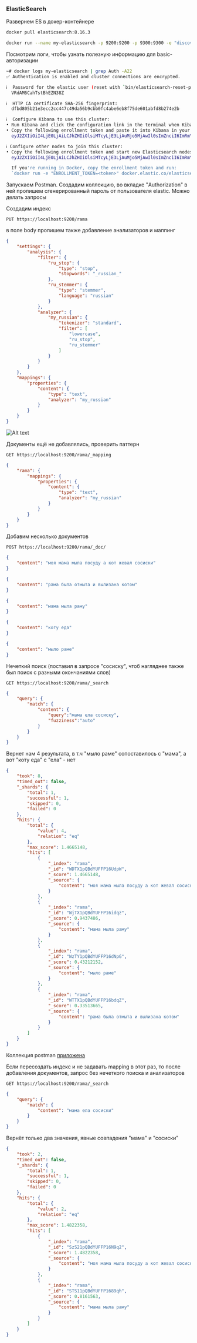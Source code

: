 ### ElasticSearch

Развернем ES в докер-контейнере
```sh
docker pull elasticsearch:8.16.3

docker run --name my-elasticsearch -p 9200:9200 -p 9300:9300 -e "discovery.type=single-node" -it -m 4GB elasticsearch:8.16.3
```
Посмотрим логи, чтобы узнать полезную информацию для basic-авторизации
```sh
~# docker logs my-elasticsearch | grep Auth -A22
✅ Authentication is enabled and cluster connections are encrypted.

ℹ️  Password for the elastic user (reset with `bin/elasticsearch-reset-password -u elastic`):
  VRdAM6CahTstBhEZN38Z

ℹ️  HTTP CA certificate SHA-256 fingerprint:
  dfbd805b21e3ecc2cc447c49da56b9cbb0fc4abe6eb8f75de601abfd8b274e2b

ℹ️  Configure Kibana to use this cluster:
• Run Kibana and click the configuration link in the terminal when Kibana starts.
• Copy the following enrollment token and paste it into Kibana in your browser (valid for the next 30 minutes):
  eyJ2ZXIiOiI4LjE0LjAiLCJhZHIiOlsiMTcyLjE3LjAuMjo5MjAwIl0sImZnciI6ImRmYmQ4MDViMjFlM2VjYzJjYzQ0N2M0OWRhNTZiOWNiYjBmYzRhYmU2ZWI4Zjc1ZGU2MDFhYmZkOGIyNzRlMmIiLCJrZXkiOiJPelJZMVpRQmRZVUZGUDE2ZWRvRjpJXzJwUlVWT1NFLUg3SG80QXNDOU5BIn0=

ℹ️ Configure other nodes to join this cluster:
• Copy the following enrollment token and start new Elasticsearch nodes with `bin/elasticsearch --enrollment-token <token>` (valid for the next 30 minutes):
  eyJ2ZXIiOiI4LjE0LjAiLCJhZHIiOlsiMTcyLjE3LjAuMjo5MjAwIl0sImZnciI6ImRmYmQ4MDViMjFlM2VjYzJjYzQ0N2M0OWRhNTZiOWNiYjBmYzRhYmU2ZWI4Zjc1ZGU2MDFhYmZkOGIyNzRlMmIiLCJrZXkiOiJQRFJZMVpRQmRZVUZGUDE2ZWRvRjozUUVYNWZPclExbTgxNmJHc2wta1lBIn0=

  If you're running in Docker, copy the enrollment token and run:
  `docker run -e "ENROLLMENT_TOKEN=<token>" docker.elastic.co/elasticsearch/elasticsearch:8.16.3`
```

Запускаем Postman. Создадим коллекцию, во вкладке "Authorization" в ней пропишем сгенерированный пароль от пользователя elastic.
Можно делать запросы

Создадим индекс 
```
PUT https://localhost:9200/rama
```

в поле body пропишем также добавление анализаторов и маппинг
```json
{
    "settings": {
        "analysis": {
            "filter": {
                "ru_stop": {
                    "type": "stop",
                    "stopwords": "_russian_"
                },
                "ru_stemmer": {
                    "type": "stemmer",
                    "language": "russian"
                }
            },
            "analyzer": {
                "my_russian": {
                    "tokenizer": "standard",
                    "filter": [
                        "lowercase",
                        "ru_stop",
                        "ru_stemmer"
                    ]
                }
            }
        }
    },
    "mappings": {
        "properties": {
            "content": {
                "type": "text",
                "analyzer": "my_russian"
            }
        }
    }
}
```
![Alt text](rama_with_analyzer.png?raw=true "rama_with_analyzer")

Документы ещё не добавлялись, проверить паттерн
```
GET https://localhost:9200/rama/_mapping
```
```json
{
    "rama": {
        "mappings": {
            "properties": {
                "content": {
                    "type": "text",
                    "analyzer": "my_russian"
                }
            }
        }
    }
}
```
Добавим несколько документов
```
POST https://localhost:9200/rama/_doc/
```
```json
{
    "content": "моя мама мыла посуду а кот жевал сосиски"
}

{
    "content": "рама была отмыта и вылизана котом"
}

{
    "content": "мама мыла раму"
}

{
    "content": "коту еда"
}

{
    "content": "мыло раме"
}
```
Нечеткий поиск (поставил в запросе "сосиску", чтоб нагляднее также был поиск с разными окончаниями слов)
```
GET https://localhost:9200/rama/_search
```
```json
{
    "query": {
        "match": {
            "content": {
                "query":"мама ела сосиску",
                "fuzziness":"auto"
            }
        }
    }
}
```
Вернет нам 4 результата, в т.ч "мыло раме" сопоставилось с "мама", а вот "коту еда" с "ела" - нет

```json
{
    "took": 8,
    "timed_out": false,
    "_shards": {
        "total": 1,
        "successful": 1,
        "skipped": 0,
        "failed": 0
    },
    "hits": {
        "total": {
            "value": 4,
            "relation": "eq"
        },
        "max_score": 1.4665148,
        "hits": [
            {
                "_index": "rama",
                "_id": "WDTX1pQBdYUFFP16UdpW",
                "_score": 1.4665148,
                "_source": {
                    "content": "моя мама мыла посуду а кот жевал сосиски"
                }
            },
            {
                "_index": "rama",
                "_id": "WjTX1pQBdYUFFP16idqz",
                "_score": 0.9437486,
                "_source": {
                    "content": "мама мыла раму"
                }
            },
            {
                "_index": "rama",
                "_id": "WzTY1pQBdYUFFP16dNpG",
                "_score": 0.43212152,
                "_source": {
                    "content": "мыло раме"
                }
            },
            {
                "_index": "rama",
                "_id": "WTTX1pQBdYUFFP16bdqZ",
                "_score": 0.33513665,
                "_source": {
                    "content": "рама была отмыта и вылизана котом"
                }
            }
        ]
    }
}
```

Коллекция postman [приложена](https://github.com/ole-vep/otus_nosql/blob/main/11/ES_collection.postman_collection.json)

Если пересоздать индекс и не задавать mapping в этот раз, то после добавления документов, запрос без нечеткого поиска и анализаторов
```
GET https://localhost:9200/rama/_search
```
```json
{
    "query": {
        "match": {
            "content": "мама ела сосиски"
        }
    }
}
```
Вернёт только два значения, явные совпадения "мама" и "сосиски"
```json
{
    "took": 2,
    "timed_out": false,
    "_shards": {
        "total": 1,
        "successful": 1,
        "skipped": 0,
        "failed": 0
    },
    "hits": {
        "total": {
            "value": 2,
            "relation": "eq"
        },
        "max_score": 1.4822358,
        "hits": [
            {
                "_index": "rama",
                "_id": "SzS21pQBdYUFFP16N9q2",
                "_score": 1.4822358,
                "_source": {
                    "content": "моя мама мыла посуду а кот жевал сосиски"
                }
            },
            {
                "_index": "rama",
                "_id": "STS11pQBdYUFFP1689qh",
                "_score": 0.8161563,
                "_source": {
                    "content": "мама мыла раму"
                }
            }
        ]
    }
}
```